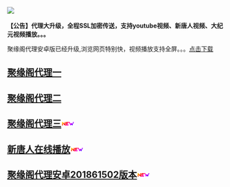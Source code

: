 ![](https://raw.githubusercontent.com/hao369/a/master/j.jpg)

**【公告】代理大升级，全程SSL加密传送，支持youtube视频、新唐人视频、大纪元视频播放。。。**

聚缘阁代理安卓版已经升级,浏览网页特别快，视频播放支持全屏。。。[点击下载](https://github.com/dtw9/9/raw/master/201861502.apk)


##  [聚缘阁代理一]( https://jyg-4.github.io/jyg/)

##  [聚缘阁代理二](https://jyg-4.github.io/jyg/)

##  [聚缘阁代理三]( https://haojyg1.github.io/a/)![](https://raw.githubusercontent.com/jyg-1/jyg/master/new.gif)



##  [新唐人在线播放](https://xtr-tv1.github.io/tv/xtr.html)![](https://raw.githubusercontent.com/jyg-1/jyg/master/new.gif)

##  [聚缘阁代理安卓201861502版本](https://github.com/dtw9/9/raw/master/201861502.apk)![](https://raw.githubusercontent.com/jyg-1/jyg/master/new.gif)



